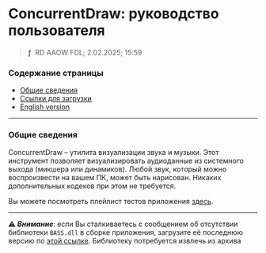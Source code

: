# ConcurrentDraw: руководство пользователя
> **ƒ** &nbsp;RD AAOW FDL; 2.02.2025; 15:59



### Содержание страницы

- [Общие сведения](#section-1)
- [Ссылки для загрузки](https://adslbarxatov.github.io/DPArray/ru#concurrentdraw)
- [English version](https://adslbarxatov.github.io/ConcurrentDraw)

---

### Общие сведения

ConcurrentDraw – утилита визуализации звука и музыки. Этот инструмент позволяет
визуализировать аудиоданные из системного выхода (микшера или динамиков). Любой
звук, который можно воспроизвести на вашем ПК, может быть нарисован. Никаких
дополнительных кодеков при этом не требуется.

Вы можете посмотреть плейлист тестов приложения [здесь](https://youtube.com/playlist?list=PLe7qKwHNkZTtr1OGOdYMrD73ByPBzCzxc).

---

:warning: ***Внимание***: если Вы сталкиваетесь с сообщением об отсутствии библиотеки `BASS.dll`
в сборке приложения, загрузите её последнюю версию по [этой ссылке](https://www.un4seen.com/files/bass24.zip).
Библиотеку потребуется извлечь из архива
